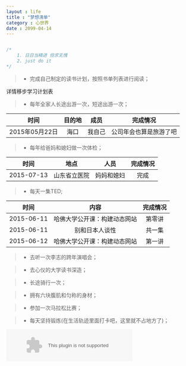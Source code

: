 ```yaml
---
layout : life
title : "梦想清单"
category : 心世界
date : 2099-04-14
---
```



<canvas id="matrix" style=""></canvas>

<script type="text/javascript">
  var matrix=document.getElementById("matrix");
  	var context=matrix.getContext("2d");
  matrix.height=200;
  matrix.width=300;
  	var drop=[];
  	var font_size=16;
  	var columns=matrix.width/font_size;
  	for(var i=0;i<columns;i++)
  		drop[i]=1;
  	
  	function drawMatrix(){
  
  	context.fillStyle="rgba(0, 0, 0, 0.1)"; 
  	context.fillRect(0,0,matrix.width,matrix.height);
  
  	context.fillStyle="green";
  	context.font=font_size+"px";
  	for(var i=0;i<columns;i++){
  		context.fillText(Math.floor(Math.random()*2),i*font_size,drop[i]*font_size);/*get 0 and 1*/
  
  		if(drop[i]*font_size>(matrix.height*2/3)&&Math.random()>0.85)/*reset*/
  			drop[i]=0;
  		drop[i]++;
  	}
  }
  	setInterval(drawMatrix,40);
</script>

```c++

/*
	1. 日日当精进 但求无愧
	2. just do it
*/

```

<!-- more -->


> * 完成自己制定的读书计划，按照书单列表进行阅读；

详情移步学习计划表

> * 每年全家人长途出游一次，短途出游一次；

|时间|目的地|成员|完成情况|
|:------:|:------:|:------:|:------:|
|2015年05月22日|海口|我自己|公司年会也算是旅游了吧|

> * 每年给爸妈和媳妇做一次体检；

|时间|地点|人员|完成情况|
|:------:|:------:|:------:|:------:|
|2015-07-13|山东省立医院|妈妈和媳妇|完成|

> * 每天一集TED;

|时间|内容|完成情况|
|:--------:|:--------:|:---------:|
|2015-06-11|哈佛大学公开课：构建动态网站|第零讲|
|2015-06-11|别和日本人谈性|共一集|
|2015-06-12|哈佛大学公开课：构建动态网站|第一讲

> * 去听一次李志的跨年演唱会；

> * 去心仪的大学读书深造；

> * 长途骑行一次；

> * 拥有六块腹肌和匀称的身材；

> * 参加一次马拉松比赛；

> * 每天坚持锻炼(在生活轨迹里面打卡吧，这里就不占地方了)；

<embed src="http://music.163.com/style/swf/widget.swf?sid=355992&type=2&auto=1&width=320&height=66" width="340" height="86"  allowNetworking="all"></embed>
